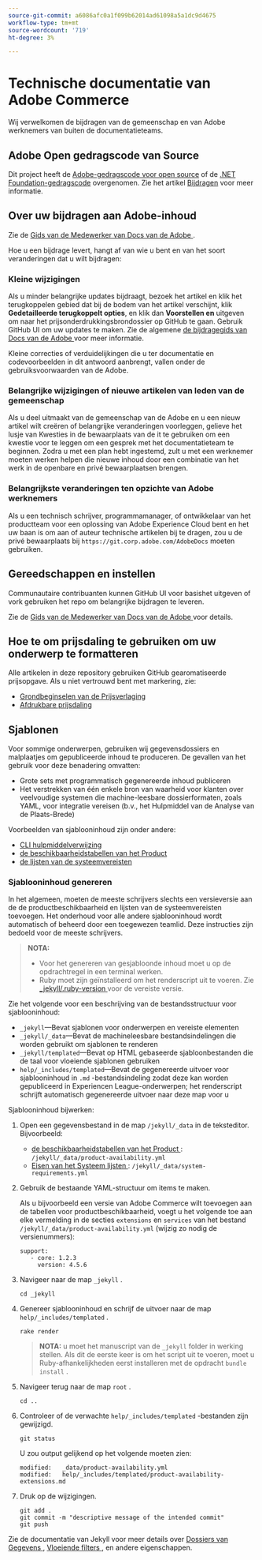 ```yaml
---
source-git-commit: a6086afc0a1f099b62014ad61098a5a1dc9d4675
workflow-type: tm+mt
source-wordcount: '719'
ht-degree: 3%

---
```

# Technische documentatie van Adobe Commerce

Wij verwelkomen de bijdragen van de gemeenschap en van Adobe werknemers van buiten de documentatieteams.

## Adobe Open gedragscode van Source

Dit project heeft de [Adobe-gedragscode voor open source](code-of-conduct.md) of de [.NET Foundation-gedragscode](https://dotnetfoundation.org/code-of-conduct) overgenomen. Zie het artikel [Bijdragen](contributing.md) voor meer informatie.

## Over uw bijdragen aan Adobe-inhoud

Zie de [ Gids van de Medewerker van Docs van de Adobe ](https://experienceleague.adobe.com/docs/contributor/contributor-guide/introduction.html).

Hoe u een bijdrage levert, hangt af van wie u bent en van het soort veranderingen dat u wilt bijdragen:

### Kleine wijzigingen

Als u minder belangrijke updates bijdraagt, bezoek het artikel en klik het terugkoppelen gebied dat bij de bodem van het artikel verschijnt, klik **Gedetailleerde terugkoppelt opties**, en klik dan **Voorstellen en** uitgeven om naar het prijsonderdrukkingsbrondossier op GitHub te gaan. Gebruik GitHub UI om uw updates te maken. Zie de algemene [ de bijdragegids van Docs van de Adobe ](https://experienceleague.adobe.com/docs/contributor/contributor-guide/introduction.html) voor meer informatie.

Kleine correcties of verduidelijkingen die u ter documentatie en codevoorbeelden in dit antwoord aanbrengt, vallen onder de gebruiksvoorwaarden van de Adobe.

### Belangrijke wijzigingen of nieuwe artikelen van leden van de gemeenschap

Als u deel uitmaakt van de gemeenschap van de Adobe en u een nieuw artikel wilt creëren of belangrijke veranderingen voorleggen, gelieve het lusje van Kwesties in de bewaarplaats van de it te gebruiken om een kwestie voor te leggen om een gesprek met het documentatieteam te beginnen. Zodra u met een plan hebt ingestemd, zult u met een werknemer moeten werken helpen die nieuwe inhoud door een combinatie van het werk in de openbare en privé bewaarplaatsen brengen.

<!--
If you submit a pull request with significant changes to documentation and code examples, you'll see a message in the pull request asking you to submit an online contribution license agreement (CLA). We need you to complete the online form before we can review your pull request.
-->

### Belangrijkste veranderingen ten opzichte van Adobe werknemers

Als u een technisch schrijver, programmamanager, of ontwikkelaar van het productteam voor een oplossing van Adobe Experience Cloud bent en het uw baan is om aan of auteur technische artikelen bij te dragen, zou u de privé bewaarplaats bij `https://git.corp.adobe.com/AdobeDocs` moeten gebruiken.

<!--Employees from other parts of the Adobe world should use the public repo for minor updates.-->

## Gereedschappen en instellen

Communautaire contribuanten kunnen GitHub UI voor basishet uitgeven of vork gebruiken het repo om belangrijke bijdragen te leveren.

Zie de [ Gids van de Medewerker van Docs van de Adobe ](https://experienceleague.adobe.com/docs/contributor/contributor-guide/introduction.html) voor details.

## Hoe te om prijsdaling te gebruiken om uw onderwerp te formatteren

Alle artikelen in deze repository gebruiken GitHub gearomatiseerde prijsopgave. Als u niet vertrouwd bent met markering, zie:

* [ Grondbeginselen van de Prijsverlaging ](https://help.github.com/articles/getting-started-with-writing-and-formatting-on-github/)
* [ Afdrukbare prijsdaling ](https://guides.github.com/pdfs/markdown-cheatsheet-online.pdf)

## Sjablonen

Voor sommige onderwerpen, gebruiken wij gegevensdossiers en malplaatjes om gepubliceerde inhoud te produceren. De gevallen van het gebruik voor deze benadering omvatten:

* Grote sets met programmatisch gegenereerde inhoud publiceren
* Het verstrekken van één enkele bron van waarheid voor klanten over veelvoudige systemen die machine-leesbare dossierformaten, zoals YAML, voor integratie vereisen (b.v., het Hulpmiddel van de Analyse van de Plaats-Brede)

Voorbeelden van sjablooninhoud zijn onder andere:

* [ CLI hulpmiddelverwijzing ](https://experienceleague.adobe.com/docs/commerce-operations/reference/commerce-on-premises.html)
* [ de beschikbaarheidstabellen van het Product ](https://experienceleague.adobe.com/docs/commerce-operations/release/product-availability.html)
* [ de lijsten van de systeemvereisten ](https://experienceleague.adobe.com/docs/commerce-operations/installation-guide/system-requirements.html)

### Sjablooninhoud genereren

In het algemeen, moeten de meeste schrijvers slechts een versieversie aan de de productbeschikbaarheid en lijsten van de systeemvereisten toevoegen. Het onderhoud voor alle andere sjablooninhoud wordt automatisch of beheerd door een toegewezen teamlid. Deze instructies zijn bedoeld voor de meeste schrijvers.

>**NOTA:**
>
>* Voor het genereren van gesjabloonde inhoud moet u op de opdrachtregel in een terminal werken.
>* Ruby moet zijn geïnstalleerd om het renderscript uit te voeren. Zie [_jekyll/.ruby-version ](_jekyll/.ruby-version) voor de vereiste versie.

Zie het volgende voor een beschrijving van de bestandsstructuur voor sjablooninhoud:

* `_jekyll`—Bevat sjablonen voor onderwerpen en vereiste elementen
* `_jekyll/_data`—Bevat de machineleesbare bestandsindelingen die worden gebruikt om sjablonen te renderen
* `_jekyll/templated`—Bevat op HTML gebaseerde sjabloonbestanden die de taal voor vloeiende sjablonen gebruiken
* `help/_includes/templated`—Bevat de gegenereerde uitvoer voor sjablooninhoud in `.md` -bestandsindeling zodat deze kan worden gepubliceerd in Experiencen League-onderwerpen; het renderscript schrijft automatisch gegenereerde uitvoer naar deze map voor u

Sjablooninhoud bijwerken:

1. Open een gegevensbestand in de map `/jekyll/_data` in de teksteditor. Bijvoorbeeld:

   * [ de beschikbaarheidstabellen van het Product ](https://experienceleague.adobe.com/docs/commerce-operations/release/product-availability.html): `/jekyll/_data/product-availability.yml`
   * [ Eisen van het Systeem lijsten ](https://experienceleague.adobe.com/docs/commerce-operations/installation-guide/system-requirements.html): `/jekyll/_data/system-requirements.yml`

1. Gebruik de bestaande YAML-structuur om items te maken.

   Als u bijvoorbeeld een versie van Adobe Commerce wilt toevoegen aan de tabellen voor productbeschikbaarheid, voegt u het volgende toe aan elke vermelding in de secties `extensions` en `services` van het bestand `/jekyll/_data/product-availability.yml` (wijzig zo nodig de versienummers):

   ```
   support:
      - core: 1.2.3
        version: 4.5.6
   ```

1. Navigeer naar de map `_jekyll` .

   ```
   cd _jekyll
   ```

1. Genereer sjablooninhoud en schrijf de uitvoer naar de map `help/_includes/templated` .

   ```
   rake render
   ```

   >**NOTA:** u moet het manuscript van de `_jekyll` folder in werking stellen. Als dit de eerste keer is om het script uit te voeren, moet u Ruby-afhankelijkheden eerst installeren met de opdracht `bundle install` .

1. Navigeer terug naar de map `root` .

   ```
   cd ..
   ```

1. Controleer of de verwachte `help/_includes/templated` -bestanden zijn gewijzigd.

   ```
   git status
   ```

   U zou output gelijkend op het volgende moeten zien:

   ```
   modified:   _data/product-availability.yml
   modified:   help/_includes/templated/product-availability-extensions.md
   ```

1. Druk op de wijzigingen.

   ```
   git add .
   git commit -m "descriptive message of the intended commit"
   git push
   ```

Zie de documentatie van Jekyll voor meer details over [ Dossiers van Gegevens ](https://jekyllrb.com/docs/datafiles), [ Vloeiende filters ](https://jekyllrb.com/docs/liquid/filters/), en andere eigenschappen.
